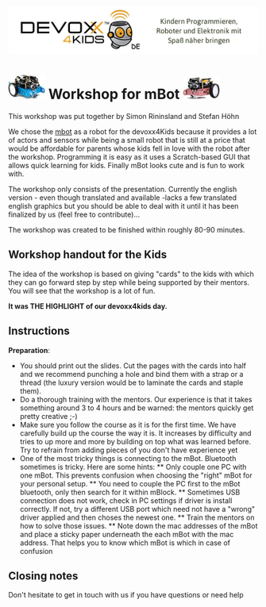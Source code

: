 ![Devoxx4Kids](./logo.jpg)



# ![Devoxx4Kids](./mbot-left.jpg)  Workshop for mBot  ![Devoxx4Kids](./mbot-right.jpg)

This workshop was put together by Simon Rininsland and Stefan Höhn

We chose the [mbot](http://makeblock.com/mbot-stem-educational-robot-kit-for-kids/) as a robot for the devoxx4Kids because it provides a lot of actors and sensors while being a small robot that is still at a price that would be affordable for parents whose kids fell in love with the robot after the workshop. Programming it is easy as it uses a Scratch-based GUI that allows quick learning for kids. Finally mBot looks cute and is fun to work with.

The workshop only consists of the presentation. Currently the english version - even though translated and available -lacks a few translated english graphics but you should be able to deal with it until it has been finalized by us (feel free to contribute)...

The workshop was created to be finished within roughly 80-90 minutes.


## Workshop handout for the Kids
The idea of the workshop is based on giving "cards" to the kids with which they can go forward step by step while being supported by their mentors. You will see that the workshop is a lot of fun. 

**It was THE HIGHLIGHT of our devoxx4kids day.**

## Instructions

**Preparation**: 
* You should print out the slides. Cut the pages with the cards into half and we recommend punching a hole and bind them with a strap or a thread (the luxury version would be to laminate the cards and staple them).
* Do a thorough training with the mentors. Our experience is that it takes something around 3 to 4 hours and be warned: the mentors quickly get pretty creative ;-)
* Make sure you follow the course as it is for the first time. We have carefully build up the course the way it is. It increases by difficulty and tries to up more and more by building on top what was learned before. Try to refrain from adding pieces of you don't have experience yet
* One of the most tricky things is connecting to the mBot. Bluetooth sometimes is tricky. Here are some hints:
** Only couple one PC with one mBot. This prevents confusion when choosing the "right" mBot for your personal setup.
** You need to couple the PC first to the mBot bluetooth, only then search for it within mBlock.
** Sometimes USB connection does not work, check in PC settings if driver is install correctly. If not, try a different USB port which need not have a "wrong" driver applied and then choses the newest one.
** Train the mentors on how to solve those issues.
** Note down the mac addresses of the mBot and place a sticky paper underneath the each mBot with the mac address. That helps you to know which mBot is which in case of confusion

## Closing notes
Don't hesitate to get in touch with us if you have questions or need help




